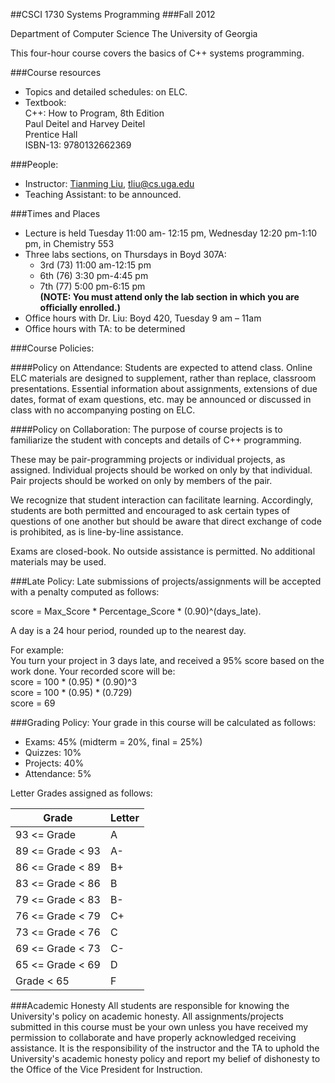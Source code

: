 ##CSCI 1730 Systems Programming 
###Fall 2012 

Department of Computer Science 
The University of Georgia 

This four-hour course covers the basics of C++ systems programming. 

###Course resources
* Topics and detailed schedules: on ELC. 
* Textbook:  
C++: How to Program, 8th Edition  
Paul Deitel and Harvey Deitel  
Prentice Hall  
ISBN-13: 9780132662369  

###People:
* Instructor: [Tianming Liu](http://cobweb.cs.uga.edu/~tliu/), tliu@cs.uga.edu
* Teaching Assistant: to be announced. 

###Times and Places
* Lecture is held Tuesday 11:00 am- 12:15 pm, Wednesday 12:20 pm-1:10 pm, in Chemistry 553 
* Three labs sections, on Thursdays in Boyd 307A: 
	* 3rd (73) 11:00 am-12:15 pm
	* 6th (76) 3:30 pm-4:45 pm
	* 7th (77) 5:00 pm-6:15 pm  
**(NOTE: You must attend only the lab section in which you are officially enrolled.)**
* Office hours with Dr. Liu: Boyd 420, Tuesday 9 am – 11am
* Office hours with TA: to be determined  

###Course Policies: 

####Policy on Attendance: 
Students are expected to attend class. Online ELC materials are designed to supplement, rather than replace, classroom presentations. Essential information about assignments, extensions of due dates, format of exam questions, etc. may be announced or discussed in class with no accompanying posting on ELC. 

####Policy on Collaboration: 
The purpose of course projects is to familiarize the student with concepts and details of C++ programming. 

These may be pair-programming projects or individual projects, as assigned. Individual projects should be worked on only by that individual. Pair projects should be worked on only by members of the pair. 

We recognize that student interaction can facilitate learning. Accordingly, students are both permitted and encouraged to ask certain types of questions of one another but should be aware that direct exchange of code is prohibited, as is line-by-line assistance. 

Exams are closed-book. No outside assistance is permitted. No additional materials may be used. 

###Late Policy: 
Late submissions of projects/assignments will be accepted with a penalty computed as follows: 

score = Max_Score * Percentage_Score * (0.90)^(days_late). 

A day is a 24 hour period, rounded up to the nearest day. 

For example:  
You turn your project in 3 days late, and received a 95% score based on the work done. Your recorded score will be:  
score = 100 * (0.95) * (0.90)^3  
score = 100 * (0.95) * (0.729)  
score = 69

###Grading Policy: 
Your grade in this course will be calculated as follows: 
* Exams: 45% (midterm = 20%, final = 25%) 
* Quizzes: 10% 
* Projects: 40% 
* Attendance: 5% 

Letter Grades assigned as follows:

Grade | Letter
----- | ------
93 <= Grade | A
89 <= Grade < 93 | A-
86 <= Grade < 89 | B+
83 <= Grade < 86 | B
79 <= Grade < 83 | B-
76 <= Grade < 79 | C+
73 <= Grade < 76 | C
69 <= Grade < 73 | C-
65 <= Grade < 69 | D
Grade < 65 | F

###Academic Honesty
All students are responsible for knowing the University's policy on academic honesty. All assignments/projects submitted in this course must be your own unless you have received my permission to collaborate and have properly acknowledged receiving assistance. It is the responsibility of the instructor and the TA to uphold the University's academic honesty policy and report my belief of dishonesty to the Office of the Vice President for Instruction.
